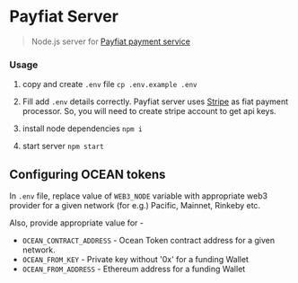 # Payfiat Server

> Node.js server for [Payfiat payment service](https://github.com/akshay-ap/payfiat)

### Usage

1. copy and create `.env` file
```cp .env.example .env```

1. Fill add `.env` details correctly. Payfiat server uses [Stripe](https://stripe.com/) as fiat payment processor. So, you will need to create stripe account to get api keys.

1. install node dependencies
```npm i```

1. start server
```npm start```

## Configuring OCEAN tokens 

In `.env` file, replace value of `WEB3_NODE` variable with appropriate web3 provider for a given network (for e.g.) Pacific, Mainnet, Rinkeby etc.

Also, provide appropriate value for - 

- `OCEAN_CONTRACT_ADDRESS` - Ocean Token contract address for a given network.
- `OCEAN_FROM_KEY` - Private key without '0x' for a funding Wallet
- `OCEAN_FROM_ADDRESS` - Ethereum address for a funding Wallet